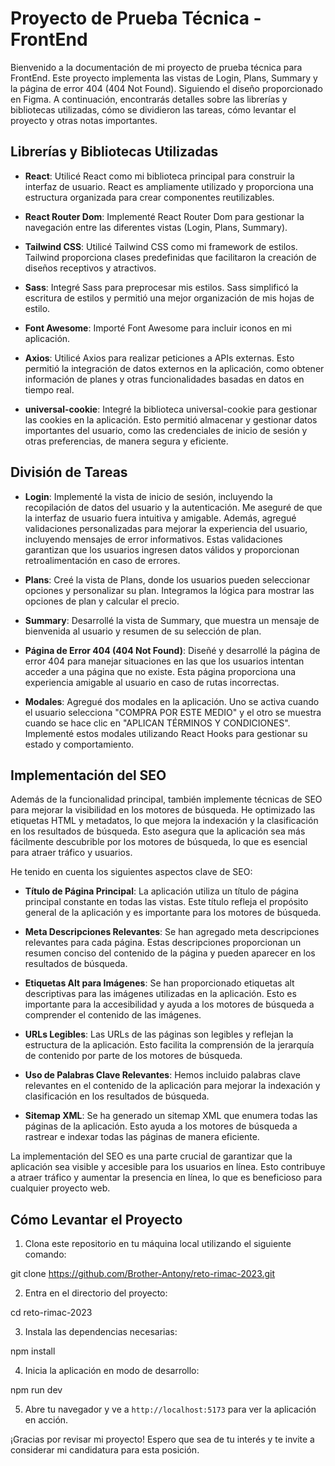 # Proyecto de Prueba Técnica - FrontEnd

Bienvenido a la documentación de mi proyecto de prueba técnica para FrontEnd. Este proyecto implementa las vistas de Login, Plans, Summary y la página de error 404 (404 Not Found). Siguiendo el diseño proporcionado en Figma. A continuación, encontrarás detalles sobre las librerías y bibliotecas utilizadas, cómo se dividieron las tareas, cómo levantar el proyecto y otras notas importantes.

## Librerías y Bibliotecas Utilizadas

- **React**: Utilicé React como mi biblioteca principal para construir la interfaz de usuario. React es ampliamente utilizado y proporciona una estructura organizada para crear componentes reutilizables.

- **React Router Dom**: Implementé React Router Dom para gestionar la navegación entre las diferentes vistas (Login, Plans, Summary).

- **Tailwind CSS**: Utilicé Tailwind CSS como mi framework de estilos. Tailwind proporciona clases predefinidas que facilitaron la creación de diseños receptivos y atractivos.

- **Sass**: Integré Sass para preprocesar mis estilos. Sass simplificó la escritura de estilos y permitió una mejor organización de mis hojas de estilo.

- **Font Awesome**: Importé Font Awesome para incluir iconos en mi aplicación.

- **Axios**: Utilicé Axios para realizar peticiones a APIs externas. Esto permitió la integración de datos externos en la aplicación, como obtener información de planes y otras funcionalidades basadas en datos en tiempo real.

- **universal-cookie**: Integré la biblioteca universal-cookie para gestionar las cookies en la aplicación. Esto permitió almacenar y gestionar datos importantes del usuario, como las credenciales de inicio de sesión y otras preferencias, de manera segura y eficiente.

## División de Tareas

- **Login**: Implementé la vista de inicio de sesión, incluyendo la recopilación de datos del usuario y la autenticación. Me aseguré de que la interfaz de usuario fuera intuitiva y amigable. Además, agregué validaciones personalizadas para mejorar la experiencia del usuario, incluyendo mensajes de error informativos. Estas validaciones garantizan que los usuarios ingresen datos válidos y proporcionan retroalimentación en caso de errores.

- **Plans**: Creé la vista de Plans, donde los usuarios pueden seleccionar opciones y personalizar su plan. Integramos la lógica para mostrar las opciones de plan y calcular el precio.

- **Summary**: Desarrollé la vista de Summary, que muestra un mensaje de bienvenida al usuario y resumen de su selección de plan.

- **Página de Error 404 (404 Not Found)**: Diseñé y desarrollé la página de error 404 para manejar situaciones en las que los usuarios intentan acceder a una página que no existe. Esta página proporciona una experiencia amigable al usuario en caso de rutas incorrectas.

- **Modales**: Agregué dos modales en la aplicación. Uno se activa cuando el usuario selecciona "COMPRA POR ESTE MEDIO" y el otro se muestra cuando se hace clic en "APLICAN TÉRMINOS Y CONDICIONES". Implementé estos modales utilizando React Hooks para gestionar su estado y comportamiento.

## Implementación del SEO

Además de la funcionalidad principal, también implemente técnicas de SEO para mejorar la visibilidad en los motores de búsqueda. He optimizado las etiquetas HTML y metadatos, lo que mejora la indexación y la clasificación en los resultados de búsqueda. Esto asegura que la aplicación sea más fácilmente descubrible por los motores de búsqueda, lo que es esencial para atraer tráfico y usuarios.

He tenido en cuenta los siguientes aspectos clave de SEO:

- **Título de Página Principal**: La aplicación utiliza un título de página principal constante en todas las vistas. Este título refleja el propósito general de la aplicación y es importante para los motores de búsqueda.

- **Meta Descripciones Relevantes**: Se han agregado meta descripciones relevantes para cada página. Estas descripciones proporcionan un resumen conciso del contenido de la página y pueden aparecer en los resultados de búsqueda.

- **Etiquetas Alt para Imágenes**: Se han proporcionado etiquetas alt descriptivas para las imágenes utilizadas en la aplicación. Esto es importante para la accesibilidad y ayuda a los motores de búsqueda a comprender el contenido de las imágenes.

- **URLs Legibles**: Las URLs de las páginas son legibles y reflejan la estructura de la aplicación. Esto facilita la comprensión de la jerarquía de contenido por parte de los motores de búsqueda.

- **Uso de Palabras Clave Relevantes**: Hemos incluido palabras clave relevantes en el contenido de la aplicación para mejorar la indexación y clasificación en los resultados de búsqueda.

- **Sitemap XML**: Se ha generado un sitemap XML que enumera todas las páginas de la aplicación. Esto ayuda a los motores de búsqueda a rastrear e indexar todas las páginas de manera eficiente.

La implementación del SEO es una parte crucial de garantizar que la aplicación sea visible y accesible para los usuarios en línea. Esto contribuye a atraer tráfico y aumentar la presencia en línea, lo que es beneficioso para cualquier proyecto web.

## Cómo Levantar el Proyecto

1. Clona este repositorio en tu máquina local utilizando el siguiente comando:

git clone https://github.com/Brother-Antony/reto-rimac-2023.git

2. Entra en el directorio del proyecto:

cd reto-rimac-2023

3. Instala las dependencias necesarias:

npm install

4. Inicia la aplicación en modo de desarrollo:

npm run dev

5. Abre tu navegador y ve a `http://localhost:5173` para ver la aplicación en acción.

¡Gracias por revisar mi proyecto! Espero que sea de tu interés y te invite a considerar mi candidatura para esta posición.
